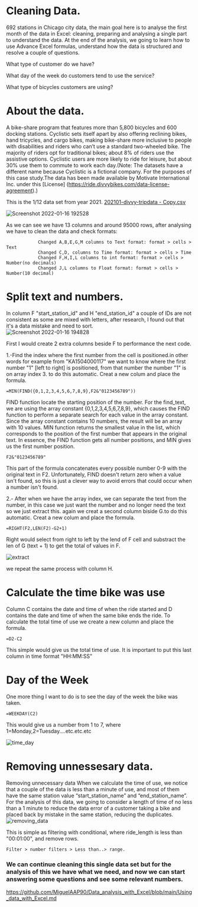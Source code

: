 # Cleaning Data.

692 stations in Chicago city data, the main goal here is to analyse the first month of the data in Excel: cleaning, preparing and analysing a single part to understand the data. 
At the end of the analysis, we going to learn how to use Advance Excel formulas, understand how the data is structured and resolve a couple of questions.

What type of customer do we have?

What day of the week do customers tend to use the service?

What type of bicycles customers are using? 


# About the data.

A bike-share program that features more than 5,800 bicycles and 600 docking stations. Cyclistic sets itself
apart by also offering reclining bikes, hand tricycles, and cargo bikes, making bike-share more inclusive to people with
disabilities and riders who can’t use a standard two-wheeled bike. The majority of riders opt for traditional bikes; about
8% of riders use the assistive options. Cyclistic users are more likely to ride for leisure, but about 30% use them to
commute to work each day.(Note: The datasets have a different name because Cyclistic is a fictional company. For the purposes of this case study.The data has been made available by Motivate International Inc. under this [License] (https://ride.divvybikes.com/data-license-agreement).)

This is the 1/12 data set from year 2021.
[202101-divvy-tripdata - Copy.csv](https://github.com/MiguelAAP90/Excel-_cleaning_data/files/7877654/202101-divvy-tripdata.-.Copy.csv)

![Screenshot 2022-01-16 192528](https://user-images.githubusercontent.com/60878213/149674768-d91991f0-a7f2-4e7c-9cec-e848022764e9.png)

As we can see we have 13 columns and around 95000 rows, after analysing we have to clean the data and check formats:
														
				Changed A,B,E,G,M columns to Text format: format > cells > Text
				Changed C,D, columns to Time format: format > cells > Time
				Changed F,H,I,L columns to int format: format > cells > Number(no decimals)
				Changed J,L columns to Float format: format > cells > Number(10 decimal)


# Split text and numbers.

In column F "start_station_id" and H "end_station_id" a couple of IDs are not consistent as some are mixed with letters, after research, I found out that it's a data mistake and need to sort.  
		![Screenshot 2022-01-16 194828](https://user-images.githubusercontent.com/60878213/149675510-7d77c0a2-8561-4d60-8d56-d1a9640bb437.png)

First I would create 2 extra columns beside F  to performance the next code.

1.-Find the index where the first number from the cell is positioned.in other words for example from "KA1504000117" we want to know where the first number "1" [left to right] is positioned, from that number the number "1" is on array index 3. to do this automatic.
Creat a new colum and place the formula.


	=MIN(FIND({0,1,2,3,4,5,6,7,8,9},F2&"0123456789"))

FIND function locate the starting position of the number. For the find_text, we are using the array constant {0,1,2,3,4,5,6,7,8,9}, which causes the FIND function to perform a separate search for each value in the array constant. Since the array constant contains 10 numbers, the result will be an array with 10 values.
MIN function returns the smallest value in the list, which corresponds to the position of the first number that appears in the original text. In essence, the FIND function gets all number positions, and MIN gives us the first number position.

	F2&"0123456789"

This part of the formula concatenates every possible number 0-9 with the original text in F2. Unfortunately, FIND doesn't return zero when a value isn't found, so this is just a clever way to avoid errors that could occur when a number isn't found.

2.- After when we have the array index, we can separate the text from the number, in this case we just want the number and no longer need the text so we just extract this.
again we creat a second column biside G.to do this automatic.
Creat a new colum and place the formula.

	=RIGHT(F2,LEN(F2)-G2+1)
	
Right would select from right to left  by the lend of F cell and substract the len of G (text + 1) to get the total of values in F.
		
![extract ](https://user-images.githubusercontent.com/60878213/149676911-e37de356-cf7c-45a2-ab1d-aa7d67d2e4fa.png)

we repeat the same process with column H.

# Calculate the time bike was use
Column C contains the date and time of when the ride started and D contains the date and time of when the same bike ends the ride. 
To calculate the total time of use we create a new column and place the formula.

	=D2-C2
This simple would give us the total time of use.
It is important to put this last column in time format "HH:MM:SS"

# Day of the Week 
One more thing I want to do is to see the day of the week the bike was taken.

	=WEEKDAY(C2)
This would give us a number from 1 to 7, where 1=Monday,2=Tuesday....etc.etc.etc 

![time_day](https://user-images.githubusercontent.com/60878213/149677692-0b5792d3-4f80-4b26-bb4d-47579f688b97.png)

# Removing unnessesary data.

Removing unnecessary data
When we calculate the time of use, we notice that a couple of the data is less than a minute of use, and most of them have the same station value “start_station_name” and “end_station_name”. For the analysis of this data, we going to consider a length of time of no less than a 1 minute to reduce the data error of a customer taking a bike and placed back by mistake in the same station, reducing the duplicates. 
![removing_data](https://user-images.githubusercontent.com/60878213/149733633-b43958cb-29c6-4b4d-9343-d62173824440.png)

This is  simple as filtering with conditional, where ride_length is less than "00:01:00", and remove rows.

	Filter > number filters > Less than..> range. 

### We can continue cleaning this single data set but for the analysis of this we have what we need, and now  we can start answering some questions and see some relevant  numbers.

https://github.com/MiguelAAP90/Data_analysis_with_Excel/blob/main/Using_data_with_Excel.md

